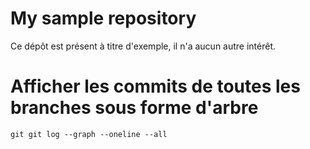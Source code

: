 # My sample repository

Ce dépôt est présent à titre d'exemple, il n'a aucun autre intérêt.

# Afficher les commits de toutes les branches sous forme d'arbre 

``git
git log --graph --oneline --all
``
